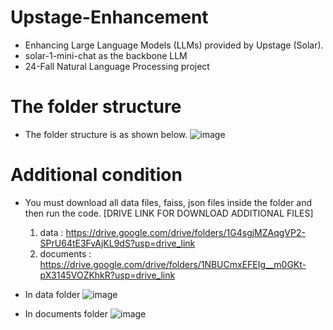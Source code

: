 # Upstage-Enhancement
- Enhancing Large Language Models (LLMs) provided by Upstage (Solar).
- solar-1-mini-chat as the backbone LLM
- 24-Fall Natural Language Processing project

# The folder structure
- The folder structure is as shown below.
  ![image](https://github.com/user-attachments/assets/462c9bfe-af6f-40ff-8144-58f8f2068b7d)

# Additional condition
- You must download all data files, faiss, json files inside the folder and then run the code.
  [DRIVE LINK FOR DOWNLOAD ADDITIONAL FILES] 
  1) data : https://drive.google.com/drive/folders/1G4sgjMZAqgVP2-SPrU64tE3FvAjKL9dS?usp=drive_link
  2) documents : https://drive.google.com/drive/folders/1NBUCmxEFEIg__m0GKt-pX3145VOZKhkR?usp=drive_link

   
- In data folder 
   ![image](https://github.com/user-attachments/assets/b2b4b6c4-16a6-4282-bba3-8bd1e825fdf9)



- In documents folder
   ![image](https://github.com/user-attachments/assets/eeb062ce-457b-4589-b0f2-0dd926868c32)


